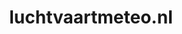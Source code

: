 ---
layout: post
title:  "luchtvaartmeteo.nl"
internal_url:  "/data/luchtvaartmeteo.nl.html"
categories: dutchgov
---